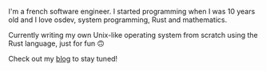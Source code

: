 I'm a french software engineer. I started programming when I was 10 years old and I love osdev, system programming, Rust and mathematics.

Currently writing my own Unix-like operating system from scratch using the Rust language, just for fun 🙃

Check out my [blog](https://blog.lenot.re) to stay tuned!
